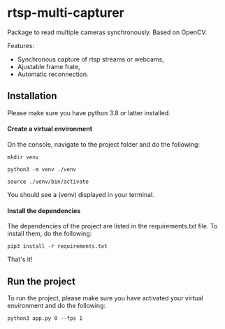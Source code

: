 # rtsp-multi-capturer
Package to read multiple cameras synchronously. Based on OpenCV.

Features:
- Synchronous capture of rtsp streams or webcams,
- Ajustable frame frate,
- Automatic reconnection.

## Installation

Please make sure you have python 3.8 or latter installed.

#### Create a virtual environment

On the console, navigate to the project folder and do the following:

`mkdir venv`

`python3 -m venv ./venv`

`source ./venv/bin/activate`

You should see a (venv) displayed in your terminal.

#### Install the dependencies

The dependencies of the project are listed in the requirements.txt file. To install them, do the following:

`pip3 install -r requirements.txt`

That's it!

## Run the project

To run the project, please make sure you have activated your virtual environment and do the following:

`python3 app.py 0 --fps 1`
